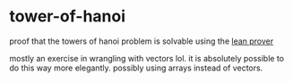 # tower-of-hanoi
proof that the towers of hanoi problem is solvable using the [lean prover](https://leanprover.github.io/)

mostly an exercise in wrangling with vectors lol. it is absolutely possible to do this way more elegantly. possibly using arrays instead of vectors.

